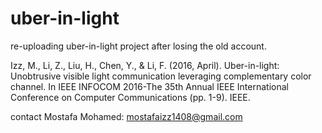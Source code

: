 # uber-in-light
re-uploading uber-in-light project after losing the old account.  

Izz, M., Li, Z., Liu, H., Chen, Y., & Li, F. (2016, April). Uber-in-light: Unobtrusive visible light communication leveraging complementary color channel. In IEEE INFOCOM 2016-The 35th Annual IEEE International Conference on Computer Communications (pp. 1-9). IEEE.‏

contact Mostafa Mohamed: mostafaizz1408@gmail.com
